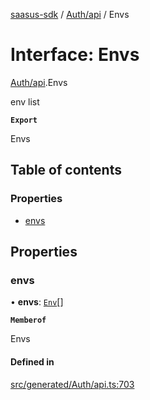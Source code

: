[saasus-sdk](../README.md) / [Auth/api](../modules/Auth_api.md) / Envs

# Interface: Envs

[Auth/api](../modules/Auth_api.md).Envs

env list

**`Export`**

Envs

## Table of contents

### Properties

- [envs](Auth_api.Envs.md#envs)

## Properties

### envs

• **envs**: [`Env`](Auth_api.Env.md)[]

**`Memberof`**

Envs

#### Defined in

[src/generated/Auth/api.ts:703](https://github.com/saasus-platform/saasus-sdk-javascript/blob/09ef427/src/generated/Auth/api.ts#L703)
